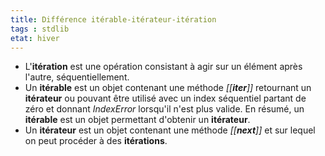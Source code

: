 ```yaml
---
title: Différence itérable-itérateur-itération
tags : stdlib
etat: hiver
---
```


- L'**itération** est une opération consistant à agir sur un élément après l'autre, séquentiellement.
- Un **itérable** est un objet contenant une méthode *[[__iter__]]* retournant un **itérateur** ou pouvant être utilisé avec un index séquentiel partant de zéro et donnant *IndexError* lorsqu'il n'est plus valide. En résumé, un **itérable** est un objet permettant d'obtenir un **itérateur**.
- Un **itérateur** est un objet contenant une méthode *[[__next__]]* et sur lequel on peut procéder à des **itérations**. 